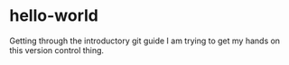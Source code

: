 # hello-world
Getting through the introductory git guide
I am trying to get my hands on this version control thing.
